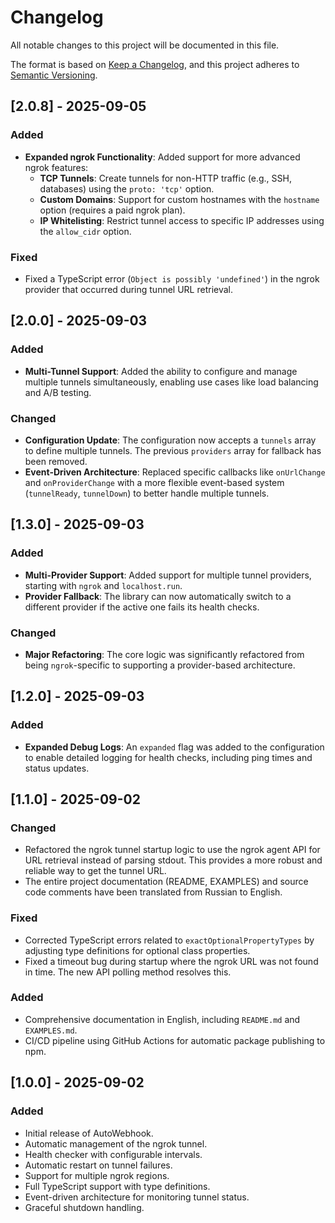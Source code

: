 # Changelog

All notable changes to this project will be documented in this file.

The format is based on [Keep a Changelog](https://keepachangelog.com/en/1.0.0/),
and this project adheres to [Semantic Versioning](https://semver.org/spec/v2.0.0.html).

## [2.0.8] - 2025-09-05

### Added
- **Expanded ngrok Functionality**: Added support for more advanced ngrok features:
  - **TCP Tunnels**: Create tunnels for non-HTTP traffic (e.g., SSH, databases) using the `proto: 'tcp'` option.
  - **Custom Domains**: Support for custom hostnames with the `hostname` option (requires a paid ngrok plan).
  - **IP Whitelisting**: Restrict tunnel access to specific IP addresses using the `allow_cidr` option.

### Fixed
- Fixed a TypeScript error (`Object is possibly 'undefined'`) in the ngrok provider that occurred during tunnel URL retrieval.

## [2.0.0] - 2025-09-03

### Added
- **Multi-Tunnel Support**: Added the ability to configure and manage multiple tunnels simultaneously, enabling use cases like load balancing and A/B testing.

### Changed
- **Configuration Update**: The configuration now accepts a `tunnels` array to define multiple tunnels. The previous `providers` array for fallback has been removed.
- **Event-Driven Architecture**: Replaced specific callbacks like `onUrlChange` and `onProviderChange` with a more flexible event-based system (`tunnelReady`, `tunnelDown`) to better handle multiple tunnels.

## [1.3.0] - 2025-09-03

### Added
- **Multi-Provider Support**: Added support for multiple tunnel providers, starting with `ngrok` and `localhost.run`.
- **Provider Fallback**: The library can now automatically switch to a different provider if the active one fails its health checks.

### Changed
- **Major Refactoring**: The core logic was significantly refactored from being `ngrok`-specific to supporting a provider-based architecture.

## [1.2.0] - 2025-09-03

### Added
- **Expanded Debug Logs**: An `expanded` flag was added to the configuration to enable detailed logging for health checks, including ping times and status updates.

## [1.1.0] - 2025-09-02

### Changed
- Refactored the ngrok tunnel startup logic to use the ngrok agent API for URL retrieval instead of parsing stdout. This provides a more robust and reliable way to get the tunnel URL.
- The entire project documentation (README, EXAMPLES) and source code comments have been translated from Russian to English.

### Fixed
- Corrected TypeScript errors related to `exactOptionalPropertyTypes` by adjusting type definitions for optional class properties.
- Fixed a timeout bug during startup where the ngrok URL was not found in time. The new API polling method resolves this.

### Added
- Comprehensive documentation in English, including `README.md` and `EXAMPLES.md`.
- CI/CD pipeline using GitHub Actions for automatic package publishing to npm.

## [1.0.0] - 2025-09-02

### Added
- Initial release of AutoWebhook.
- Automatic management of the ngrok tunnel.
- Health checker with configurable intervals.
- Automatic restart on tunnel failures.
- Support for multiple ngrok regions.
- Full TypeScript support with type definitions.
- Event-driven architecture for monitoring tunnel status.
- Graceful shutdown handling.